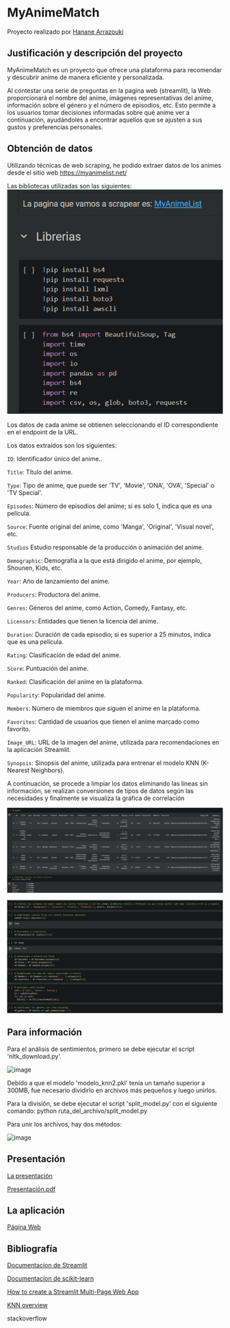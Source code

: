 # MyAnimeMatch

Proyecto realizado por [Hanane Arrazouki](https://github.com/HananeArrazouki)

## Justificación y descripción del proyecto
MyAnimeMatch es un proyecto que ofrece una plataforma para recomendar y descubrir anime de manera eficiente y personalizada.

Al contestar una serie de preguntas en la pagina web (streamlit), la Web proporcionará el nombre del anime, imágenes representativas del anime, información sobre el género y el número de episodios, etc. Esto permite a los usuarios tomar decisiones informadas sobre qué anime ver a continuación, ayudándoles a encontrar aquellos que se ajusten a sus gustos y preferencias personales.

## Obtención de datos

Utilizando técnicas de web scraping, he podido extraer datos de los animes desde el sitio web https://myanimelist.net/

Las bibliotecas utilizadas son las siguientes:
![alt text](image.png)

Los datos de cada anime se obtienen seleccionando el ID correspondiente en el endpoint de la URL.

Los datos extraídos son los siguientes:

`ID`: Identificador único del anime..

`Title`: Título del anime.

`Type`: Tipo de anime, que puede ser 'TV', 'Movie', 'ONA', 'OVA', 'Special' o 'TV Special'.

`Episodes`: Número de episodios del anime; si es solo 1, indica que es una película.

`Source`: Fuente original del anime, como 'Manga', 'Original', 'Visual novel', etc.

`Studios` Estudio responsable de la producción o animación del anime.

`Demographic`: Demografía a la que está dirigido el anime, por ejemplo, Shounen, Kids, etc.

`Year`: Año de lanzamiento del anime.

`Producers`: Productora del anime.

`Genres`: Géneros del anime, como Action, Comedy, Fantasy, etc.

`Licensors`: Entidades que tienen la licencia del anime.

`Duration`: Duración de cada episodio; si es superior a 25 minutos, indica que es una película.

`Rating`: Clasificación de edad del anime.

`Score`: Puntuación del anime.

`Ranked`: Clasificación del anime en la plataforma.

`Popularity`: Popularidad del anime.

`Members`: Número de miembros que siguen el anime en la plataforma.

`Favorites`: Cantidad de usuarios que tienen el anime marcado como favorito.

`Image_URL`: URL de la imagen del anime, utilizada para recomendaciones en la aplicación Streamlit.

`Synopsis`: Sinopsis del anime, utilizada para entrenar el modelo KNN (K-Nearest Neighbors).

A continuación, se procede a limpiar los datos eliminando las líneas sin información, se realizan conversiones de tipos de datos según las necesidades y finalmente se visualiza la gráfica de correlación

![alt text](image-1.png)

![alt text](image-2.png)

## Para información

Para el análisis de sentimientos, primero se debe ejecutar el script 'nltk_download.py'.

![image](https://github.com/HananeArrazouki/MyAnimeMatch/assets/102030958/06538c74-ffc2-4730-993a-33de6d7ce08d)

Debido a que el modelo 'modelo_knn2.pkl' tenía un tamaño superior a 300MB, fue necesario dividirlo en archivos más pequeños y luego unirlos.

Para la división, se debe ejecutar el script 'split_model.py' con el siguiente comando: python ruta_del_archivo/split_model.py

Para unir los archivos, hay dos métodos:

![image](https://github.com/HananeArrazouki/MyAnimeMatch/assets/102030958/ff035055-51de-4019-8f69-b2efdd9eee8e)

## Presentación

[La presentación](https://www.canva.com/design/DAGIVOO5QFs/wwoo1RgQG7jxfpS1VkpY4A/edit?utm_content=DAGIVOO5QFs&utm_campaign=designshare&utm_medium=link2&utm_source=sharebutton)

[Presentación.pdf](https://github.com/user-attachments/files/15866532/Presentacion.TFM.Hanane.Arrazouki.pdf)

## La aplicación

[Página Web](https://myanimematch.streamlit.app/)

## Bibliografía

[Documentacíon de Streamlit](https://docs.streamlit.io/deploy/streamlit-community-cloud/deploy-your-app)

[Documentacíon de scikit-learn](https://scikit-learn.org/stable/modules/neighbors.html)

[How to create a Streamlit Multi-Page Web App](https://www.youtube.com/watch?v=YClmpnpszq8)

[KNN overview](https://morioh.com/a/dad083a07e63/how-to-build-a-knn-classification-model-from-scratch-and-visualize-it-using-streamlit)

stackoverflow


